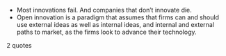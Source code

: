  - Most innovations fail. And companies that don’t innovate die.
 - Open innovation is a paradigm that assumes that firms can and should use external ideas as well as internal ideas, and internal and external paths to market, as the firms look to advance their technology.

2 quotes